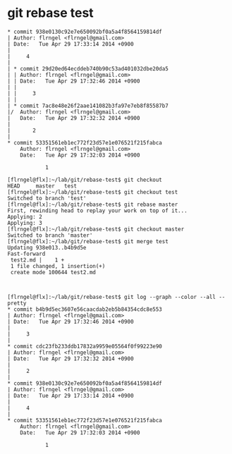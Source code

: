 # git rebase test

	* commit 938e0130c92e7e650092bf0a5a4f8564159814df
	| Author: flrngel <flrngel@gmail.com>
	| Date:   Tue Apr 29 17:33:14 2014 +0900
	|
	|     4
	|
	| * commit 29d20ed64ecddeb740b90c53ad401032dbe20da5
	| | Author: flrngel <flrngel@gmail.com>
	| | Date:   Tue Apr 29 17:32:46 2014 +0900
	| |
	| |     3
	| |
	| * commit 7ac8e48e26f2aae141082b3fa97e7eb8f85587b7
	|/  Author: flrngel <flrngel@gmail.com>
	|   Date:   Tue Apr 29 17:32:32 2014 +0900
	|
	|       2
	|
	* commit 53351561eb1ec772f23d57e1e076521f215fabca
		Author: flrngel <flrngel@gmail.com>
		Date:   Tue Apr 29 17:32:03 2014 +0900

				1

	[flrngel@flx]:~/lab/git/rebase-test$ git checkout
	HEAD     master   test
	[flrngel@flx]:~/lab/git/rebase-test$ git checkout test
	Switched to branch 'test'
	[flrngel@flx]:~/lab/git/rebase-test$ git rebase master
	First, rewinding head to replay your work on top of it...
	Applying: 2
	Applying: 3
	[flrngel@flx]:~/lab/git/rebase-test$ git checkout master
	Switched to branch 'master'
	[flrngel@flx]:~/lab/git/rebase-test$ git merge test
	Updating 938e013..b4b9d5e
	Fast-forward
	 test2.md |    1 +
	 1 file changed, 1 insertion(+)
	 create mode 100644 test2.md



	[flrngel@flx]:~/lab/git/rebase-test$ git log --graph --color --all --pretty
	* commit b4b9d5ec3607e56caacdab2eb5b84354cdc8e553
	| Author: flrngel <flrngel@gmail.com>
	| Date:   Tue Apr 29 17:32:46 2014 +0900
	|
	|     3
	|
	* commit cdc23fb233ddb17832a9959e05564f0f99223e90
	| Author: flrngel <flrngel@gmail.com>
	| Date:   Tue Apr 29 17:32:32 2014 +0900
	|
	|     2
	|
	* commit 938e0130c92e7e650092bf0a5a4f8564159814df
	| Author: flrngel <flrngel@gmail.com>
	| Date:   Tue Apr 29 17:33:14 2014 +0900
	|
	|     4
	|
	* commit 53351561eb1ec772f23d57e1e076521f215fabca
		Author: flrngel <flrngel@gmail.com>
		Date:   Tue Apr 29 17:32:03 2014 +0900

				1
